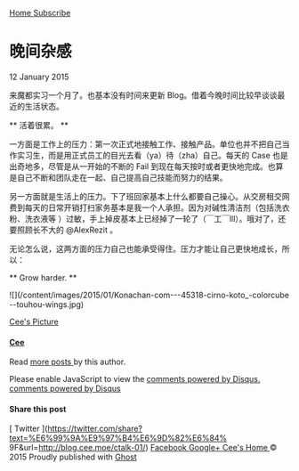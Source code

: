 [ Home ](http://blog.cee.moe) [ Subscribe ](http://blog.cee.moe/rss/)

#  晚间杂感

12 January 2015

来魔都实习一个月了。也基本没有时间来更新 Blog。借着今晚时间比较早谈谈最近的生活状态。

** 活着很累。 **

一方面是工作上的压力：第一次正式地接触工作、接触产品。单位也并不把自己当作实习生，而是用正式员工的目光去看（ya）待（zha）自己。每天的 Case
也是出奇地多，尽管是从一开始的不断的 Fail 到现在每天按时或者更快地完成。也算是自己不断和团队走在一起、自己提高自己技能而努力的结果。

另一方面就是生活上的压力。下了班回家基本上什么都要自己操心。从交房租交网费到每天的日常开销打扫家务基本是我一个人承担。因为对碱性清洁剂（包括洗衣粉、洗衣液等
）过敏，手上掉皮基本上已经掉了一轮了（￣工￣lll）。哦对了，还要照顾长不大的 @AlexRezit 。

无论怎么说，这两方面的压力自己也能承受得住。压力才能让自己更快地成长，所以：

** Grow harder. **

![](/content/images/2015/01/Konachan-com---45318-cirno-koto_-colorcube
--touhou-wings.jpg)

[ Cee's Picture  ](/author/cee/)

####  [ Cee ](/author/cee/)

Read [ more posts ](/author/cee/) by this author.

Please enable JavaScript to view the [ comments powered by Disqus.
](http://disqus.com/?ref_noscript) [ comments powered by  Disqus
](http://disqus.com)

####  Share this post

[ Twitter  ](https://twitter.com/share?text=%E6%99%9A%E9%97%B4%E6%9D%82%E6%84%
9F&url=http://blog.cee.moe/ctalk-01/) [ Facebook
](https://www.facebook.com/sharer/sharer.php?u=http://blog.cee.moe/ctalk-01/)
[ Google+  ](https://plus.google.com/share?url=http://blog.cee.moe/ctalk-01/)
[ Cee's Home ](http://blog.cee.moe) © 2015  Proudly published with [ Ghost
](https://ghost.org)

